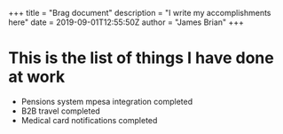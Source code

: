 +++
title = "Brag document"
description = "I write my accomplishments here"
date = 2019-09-01T12:55:50Z
author = "James Brian"
+++

# This is the list of things I have done at work

+ Pensions system mpesa integration completed
+ B2B travel completed
+ Medical card notifications completed  